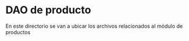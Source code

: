 # DAO de producto
En este directorio se van a ubicar los archivos relacionados al módulo de productos